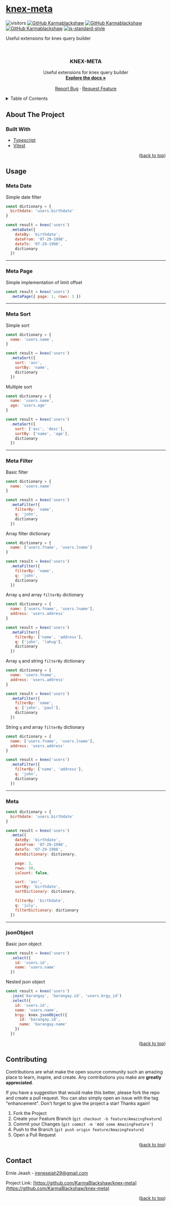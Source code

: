 # [knex-meta](https://github.com/KarmaBlackshaw/knex-meta)

![visitors](https://visitor-badge.glitch.me/badge?page_id=karmablackshaw.knex-meta)
[![GitHub Karmablackshaw](https://img.shields.io/github/last-commit/karmablackshaw/knex-meta?label=Last+Commit)](https://github.com/karmablackshaw)
[![GitHub Karmablackshaw](https://img.shields.io/github/commit-activity/m/karmablackshaw/knex-meta?color=orange&label=Average+Commits)](https://github.com/karmablackshaw)
[![GitHub Karmablackshaw](https://img.shields.io/github/last-commit/karmablackshaw/knex-meta?label=Last+Commit)](https://github.com/karmablackshaw)
[![js-standard-style](https://img.shields.io/badge/code%20style-standard-brightgreen.svg)](http://standardjs.com)

Useful extensions for knex query builder

<br />
<div align="center">

<h3 align="center">KNEX-META</h3>

  <p align="center">
    Useful extensions for knex query builder
    <br />
    <a href="https://github.com/KarmaBlackshaw/knex-meta"><strong>Explore the docs »</strong></a>
    <br />
    <br />
    <a href="https://github.com/KarmaBlackshaw/knex-meta/issues">Report Bug</a>
    ·
    <a href="https://github.com/KarmaBlackshaw/knex-meta/issues">Request Feature</a>
  </p>
</div>

<!-- TABLE OF CONTENTS -->
<details>
  <summary>Table of Contents</summary>
  <ol>
    <li>
      <a href="#about-the-project">About The Project</a>
      <ul>
        <li><a href="#built-with">Built With</a></li>
      </ul>
    </li>
    <li><a href="#usage">Usage</a></li>
    <li><a href="#contributing">Contributing</a></li>
    <li><a href="#contact">Contact</a></li>
  </ol>
</details>

## About The Project

### Built With

* [Typescript](https://www.typescriptlang.org/)
* [Vitest](https://vitest.dev/)

<p align="right">(<a href="#top">back to top</a>)</p>

## Usage

### Meta Date
Simple date filter
```js
const dictionary = {
  birthdate: 'users.birthdate'
}

const result = knex('users')
  .metaDate({
    dateBy: 'birthdate',
    dateFrom: '07-29-1998',
    dateTo: '07-29-1998',
    dictionary
  })

```
----

### Meta Page
Simple implementation of limit offset
```js
const result = knex('users')
  .metaPage({ page: 1, rows: 3 })

```
----
### Meta Sort
Simple sort
```js
const dictionary = {
  name: 'users.name',
}

const result = knex('users')
  .metaSort({
    sort: 'asc',
    sortBy: 'name',
    dictionary
  })
```

Multiple sort
```js
const dictionary = {
  name: 'users.name',
  age: 'users.age'
}

const result = knex('users')
  .metaSort({
    sort: ['asc', 'desc'],
    sortBy: ['name', 'age'],
    dictionary
  })
```
----
### Meta Filter
Basic filter
```js
const dictionary = {
  name: 'users.name'
}

const result = knex('users')
  .metaFilter({
    filterBy: 'name',
    q: 'john',
    dictionary
  })
```

Array filter dictionary
```js
const dictionary = {
  name: ['users.fname', 'users.lname']
}

const result = knex('users')
  .metaFilter({
    filterBy: 'name',
    q: 'john',
    dictionary
  })
```

Array `q` and array `filterBy` dictionary
```js
const dictionary = {
  name: ['users.fname', 'users.lname'],
  address: 'users.address'
}

const result = knex('users')
  .metaFilter({
    filterBy: ['name', 'address'],
    q: ['john', 'lahug'],
    dictionary
  })
```

Array `q` and string `filterBy` dictionary
```js
const dictionary = {
  name: 'users.fname',
  address: 'users.address'
}

const result = knex('users')
  .metaFilter({
    filterBy: 'name',
    q: ['john', 'paul'],
    dictionary
  })
```

String `q` and array `filterBy` dictionary
```js
const dictionary = {
  name: ['users.fname', 'users.lname'],
  address: 'users.address'
}

const result = knex('users')
  .metaFilter({
    filterBy: ['name', 'address'],
    q: 'john',
    dictionary
  })
```
----
### Meta
```js
const dictionary = {
  birthdate: 'users.birthdate'
}

const result = knex('users')
  .meta({
    dateBy: 'birthdate',
    dateFrom: '07-29-1998',
    dateTo: '07-29-1998',
    dateDictionary: dictionary,

    page: 3,
    rows: 50,
    isCount: false,

    sort: 'asc',
    sortBy: 'birthdate',
    sortDictionary: dictionary,

    filterBy: 'birthdate',
    q: 'july',
    filterDictionary: dictionary
  })
```

----
### jsonObject
Basic json object
```js
const result = knex('users')
  .select({
    id: 'users.id',
    name: 'users.name'
  })
```

Nested json object
```js
const result = knex('users')
  .join('barangay', 'barangay.id', 'users.brgy_id')
  .select({
    id: 'users.id',
    name: 'users.name',
    brgy: knex.jsonObject({
      id: 'barangay.id',
      name: 'barangay.name'
    })
  })
```

<p align="right">(<a href="#top">back to top</a>)</p>


## Contributing

Contributions are what make the open source community such an amazing place to learn, inspire, and create. Any contributions you make are **greatly appreciated**.

If you have a suggestion that would make this better, please fork the repo and create a pull request. You can also simply open an issue with the tag "enhancement".
Don't forget to give the project a star! Thanks again!

1. Fork the Project
2. Create your Feature Branch (`git checkout -b feature/AmazingFeature`)
3. Commit your Changes (`git commit -m 'Add some AmazingFeature'`)
4. Push to the Branch (`git push origin feature/AmazingFeature`)
5. Open a Pull Request

<p align="right">(<a href="#top">back to top</a>)</p>

## Contact

Ernie Jeash - irenesejah29@gmail.com

Project Link: [https://github.com/KarmaBlackshaw/knex-meta](https://github.com/KarmaBlackshaw/knex-meta)

<p align="right">(<a href="#top">back to top</a>)</p>
